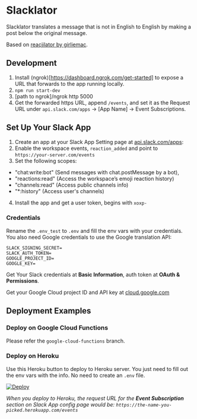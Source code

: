 # Slacklator

Slacklator translates a message that is not in English to English by making a post below the original message.

Based on [reacjilator by girliemac](https://github.com/slackapi/reacjilator).

## Development

1. Install (ngrok)[https://dashboard.ngrok.com/get-started] to expose a URL that forwards to the app running locally.
2. `npm run start-dev`
3. [path to ngrok]/ngrok http 5000
4. Get the forwarded https URL, append `/events`, and set it as the Request URL under `api.slack.com/apps` -> [App Name] -> Event Subscriptions. 


## Set Up Your Slack App

1. Create an app at your Slack App Setting page at [api.slack.com/apps](https://api.slack.com/apps):
2. Enable the workspace events, `reaction_added` and point to `https://your-server.com/events` 
3. Set the following scopes:
 - "chat:write:bot" (Send messages with chat.postMessage by a bot),
 - "reactions:read" (Access the workspace’s emoji reaction history)
 - "channels:read" (Access public channels info)
 - "*:history" (Access user's  channels)
4. Install the app and get a user token, begins with `xoxp-`

### Credentials

Rename the `.env_test` to `.env` and fill the env vars with your credentials. You also need Google credentials to use the Google translation API:

```
SLACK_SIGNING_SECRET=
SLACK_AUTH_TOKEN=
GOOGLE_PROJECT_ID=
GOOGLE_KEY=
```

Get Your Slack credentials at **Basic Information**, auth token at **OAuth & Permissions**.

Get your Google Cloud project ID and API key at [cloud.google.com](https://cloud.google.com/translate/docs/getting-started)


## Deployment Examples

### Deploy on Google Cloud Functions

Please refer the `google-cloud-functions` branch.

### Deploy on Heroku

Use this Heroku button to deploy to Heroku server. You just need to fill out the env vars with the info. No need to create an `.env` file.

[![Deploy](https://www.herokucdn.com/deploy/button.svg)](https://heroku.com/deploy?template=https://github.com/slackAPI/reacjilator)

*When you deploy to Heroku, the request URL for the **Event Subscription** section on Slack App config page would be: `https://the-name-you-picked.herokuapp.com/events`*
